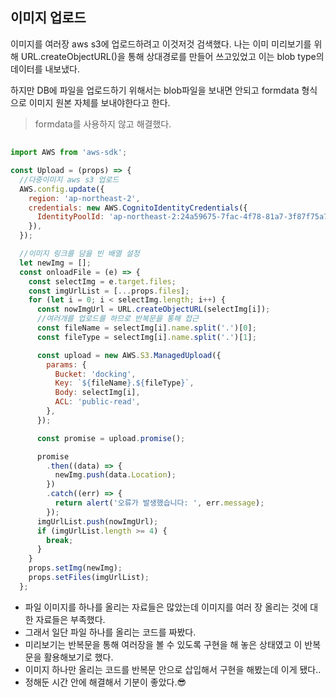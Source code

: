 ## 이미지 업로드

이미지를 여러장 aws s3에 업로드하려고 이것저것 검색했다.
나는 이미 미리보기를 위해 URL.createObjectURL()을 통해 상대경로를 만들어 쓰고있었고 이는 blob type의 데이터를 내보냈다.

하지만 DB에 파일을 업로드하기 위해서는 blob파일을 보내면 안되고 formdata 형식으로 이미지 원본 자체를 보내야한다고 한다.
> formdata를 사용하지 않고 해결했다.

## 

```jsx
import AWS from 'aws-sdk';

const Upload = (props) => {
  //다중이미지 aws s3 업로드
  AWS.config.update({
    region: 'ap-northeast-2',
    credentials: new AWS.CognitoIdentityCredentials({
      IdentityPoolId: 'ap-northeast-2:24a59675-7fac-4f78-81a7-3f87f75a70ff',
    }),
  });

  //이미지 링크를 담을 빈 배열 설정
  let newImg = [];
  const onloadFile = (e) => {
    const selectImg = e.target.files;
    const imgUrlList = [...props.files];
    for (let i = 0; i < selectImg.length; i++) {
      const nowImgUrl = URL.createObjectURL(selectImg[i]);
      //여러개를 업로드를 하므로 반복문을 통해 접근
      const fileName = selectImg[i].name.split('.')[0];
      const fileType = selectImg[i].name.split('.')[1];

      const upload = new AWS.S3.ManagedUpload({
        params: {
          Bucket: 'docking',
          Key: `${fileName}.${fileType}`,
          Body: selectImg[i],
          ACL: 'public-read',
        },
      });

      const promise = upload.promise();

      promise
        .then((data) => {
          newImg.push(data.Location);
        })
        .catch((err) => {
          return alert('오류가 발생했습니다: ', err.message);
        });
      imgUrlList.push(nowImgUrl);
      if (imgUrlList.length >= 4) {
        break;
      }
    }
    props.setImg(newImg);
    props.setFiles(imgUrlList);
  };

```

+ 파일 이미지를 하나를 올리는 자료들은 많았는데 이미지를 여러 장 올리는 것에 대한 자료들은 부족했다.
+ 그래서 일단 파일 하나를 올리는 코드를 짜봤다.
+ 미리보기는 반복문을 통해 여러장을 볼 수 있도록 구현을 해 놓은 상태였고 이 반복문을 활용해보기로 했다.
+ 이미지 하나만 올리는 코드를 반복문 안으로 삽입해서 구현을 해봤는데 이게 됐다.. 
+ 정해둔 시간 안에 해결해서 기분이 좋았다.😎